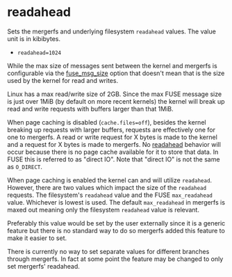 # readahead

Sets the mergerfs and underlying filesystem `readahead` values. The
value unit is in kibibytes.

* `readahead=1024`

While the max size of messages sent between the kernel and mergerfs is
configurable via the [fuse_msg_size](fuse_msg_size.md) option that
doesn't mean that is the size used by the kernel for read and
writes.

Linux has a max read/write size of 2GB. Since the max FUSE message
size is just over 1MiB (by default on more recent kernels) the kernel
will break up read and write requests with buffers larger than that
1MiB.

When page caching is disabled (`cache.files=off`), besides the kernel
breaking up requests with larger buffers, requests are effectively one
for one to mergerfs. A read or write request for X bytes is made to
the kernel and a request for X bytes is made to mergerfs. No
[readahead](https://en.wikipedia.org/wiki/Readahead) behavior will
occur because there is no page cache available for it to store that
data. In FUSE this is referred to as "direct IO". Note that "direct
IO" is not the same as `O_DIRECT`.

When page caching is enabled the kernel can and will utilize
`readahead`. However, there are two values which impact the size of
the `readahead` requests. The filesystem's `readahead` value and the
FUSE `max_readahead` value. Whichever is lowest is used. The default
`max_readahead` in mergerfs is maxed out meaning only the filesystem
`readahead` value is relevant.

Preferably this value would be set by the user externally since it is
a generic feature but there is no standard way to do so mergerfs added
this feature to make it easier to set.

There is currently no way to set separate values for different
branches through mergerfs. In fact at some point the feature may be
changed to only set mergerfs' readahead.
